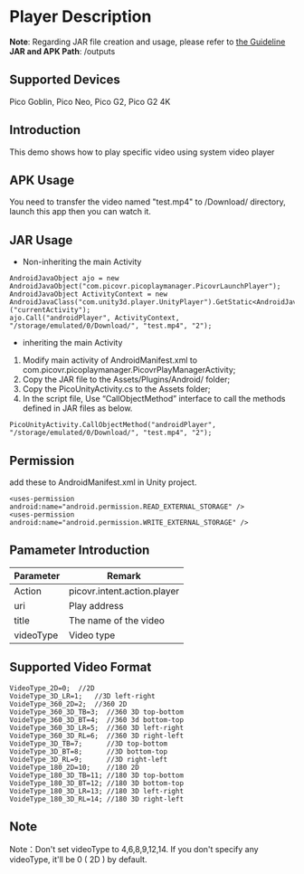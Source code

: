 # Player Description

**Note**: Regarding JAR file creation and usage, please refer to [the Guideline](https://github.com/picoxr/support/blob/master/How%20to%20Use%20JAR%20file%20in%20Unity%20project%20on%20Pico%20device.docx)      
**JAR and APK Path**: /outputs

## Supported Devices
Pico Goblin, Pico Neo, Pico G2, Pico G2 4K 

## Introduction
This demo shows how to play specific video using system video player

## APK Usage
You need to transfer the video named "test.mp4" to /Download/ directory, launch this app then you can watch it.

## JAR Usage
* Non-inheriting the main Activity
```
AndroidJavaObject ajo = new AndroidJavaObject("com.picovr.picoplaymanager.PicovrLaunchPlayer");
AndroidJavaObject ActivityContext = new AndroidJavaClass("com.unity3d.player.UnityPlayer").GetStatic<AndroidJavaObject>("currentActivity");
ajo.Call("androidPlayer", ActivityContext, "/storage/emulated/0/Download/", "test.mp4", "2");
```

* inheriting the main Activity
1. Modify main activity of AndroidManifest.xml to com.picovr.picoplaymanager.PicovrPlayManagerActivity;    
2. Copy the JAR file to the Assets/Plugins/Android/ folder;    
3. Copy the PicoUnityActivity.cs to the Assets folder;     
4. In the script file, Use “CallObjectMethod” interface to call the methods defined in JAR files as below.
```
PicoUnityActivity.CallObjectMethod("androidPlayer", "/storage/emulated/0/Download/", "test.mp4", "2");
```

## Permission
add these to AndroidManifest.xml in Unity project.
```
<uses-permission android:name="android.permission.READ_EXTERNAL_STORAGE" />
<uses-permission android:name="android.permission.WRITE_EXTERNAL_STORAGE" />
```

## Pamameter Introduction
| Parameter                         | Remark                                                       |
| --------------------------------- | ------------------------------------------------------------ |
| Action                            | picovr.intent.action.player                                  |
| uri                               | Play address                                                 |
| title                             | The name of the video                                        |
| videoType                         | Video type                                                           

## Supported Video Format
    VideoType_2D=0;  //2D
    VoideType_3D_LR=1;   //3D left-right
    VoideType_360_2D=2;  //360 2D
    VoideType_360_3D_TB=3;  //360 3D top-bottom
    VoideType_360_3D_BT=4;  //360 3d bottom-top
    VoideType_360_3D_LR=5;  //360 3D left-right
    VoideType_360_3D_RL=6;  //360 3D right-left
    VoideType_3D_TB=7;      //3D top-bottom
    VoideType_3D_BT=8;      //3D bottom-top
    VoideType_3D_RL=9;      //3D right-left
    VoideType_180_2D=10;    //180 2D
    VoideType_180_3D_TB=11; //180 3D top-bottom
    VoideType_180_3D_BT=12; //180 3D bottom-top
    VoideType_180_3D_LR=13; //180 3D left-right
    VoideType_180_3D_RL=14; //180 3D right-left

## Note
Note：Don't set videoType to 4,6,8,9,12,14.
      If you don't specify any videoType, it'll be 0 ( 2D ) by default.
